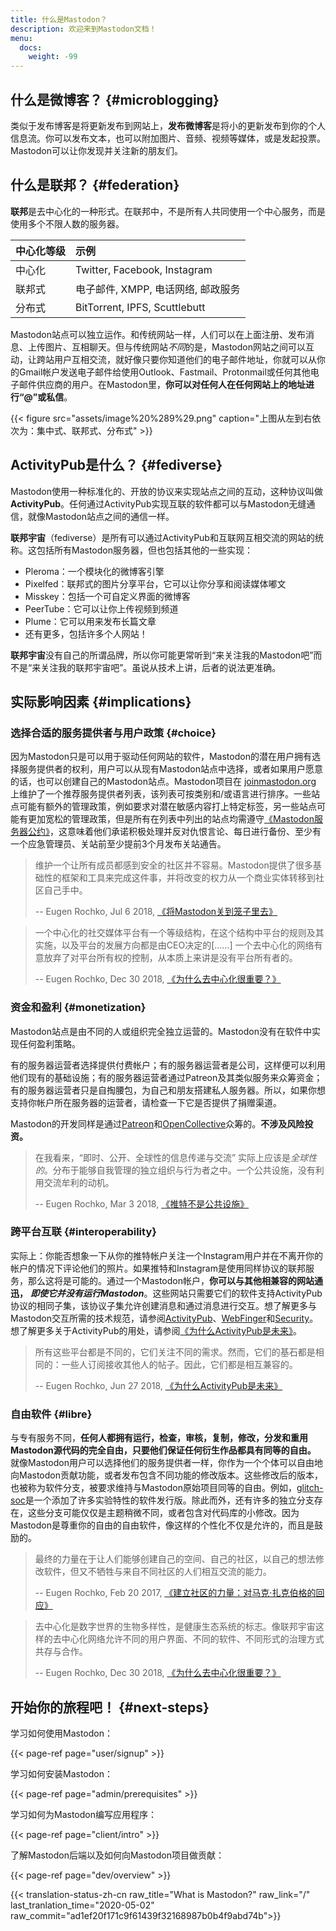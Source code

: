 ```yaml
---
title: 什么是Mastodon？
description: 欢迎来到Mastodon文档！
menu:
  docs:
    weight: -99
---
```


## 什么是微博客？ {#microblogging}

类似于发布博客是将更新发布到网站上，**发布微博客**是将小的更新发布到你的个人信息流。你可以发布文本，也可以附加图片、音频、视频等媒体，或是发起投票。Mastodon可以让你发现并关注新的朋友们。

## 什么是联邦？ {#federation}

**联邦**是去中心化的一种形式。在联邦中，不是所有人共同使用一个中心服务，而是使用多个不限人数的服务器。

| 中心化等级 | 示例 |
| :--- | :--- |
| 中心化 | Twitter, Facebook, Instagram |
| 联邦式 | 电子邮件, XMPP, 电话网络, 邮政服务 |
| 分布式 | BitTorrent, IPFS, Scuttlebutt |

Mastodon站点可以独立运作。和传统网站一样，人们可以在上面注册、发布消息、上传图片、互相聊天。但与传统网站*不同*的是，Mastodon网站之间可以互动，让跨站用户互相交流，就好像只要你知道他们的电子邮件地址，你就可以从你的Gmail帐户发送电子邮件给使用Outlook、Fastmail、Protonmail或任何其他电子邮件供应商的用户。在Mastodon里，**你可以对任何人在任何网站上的地址进行“@”或私信**。

{{< figure src="assets/image%20%289%29.png" caption="上图从左到右依次为：集中式、联邦式、分布式" >}}

## ActivityPub是什么？ {#fediverse}

Mastodon使用一种标准化的、开放的协议来实现站点之间的互动，这种协议叫做**ActivityPub**。任何通过ActivityPub实现互联的软件都可以与Mastodon无缝通信，就像Mastodon站点之间的通信一样。

**联邦宇宙**（fediverse）是所有可以通过ActivityPub和互联网互相交流的网站的统称。这包括所有Mastodon服务器，但也包括其他的一些实现：

* Pleroma：一个模块化的微博客引擎
* Pixelfed：联邦式的图片分享平台，它可以让你分享和阅读媒体嘟文
* Misskey：包括一个可自定义界面的微博客
* PeerTube：它可以让你上传视频到频道
* Plume：它可以用来发布长篇文章
* 还有更多，包括许多个人网站！

**联邦宇宙**没有自己的所谓品牌，所以你可能更常听到“来关注我的Mastodon吧”而不是“来关注我的联邦宇宙吧”。虽说从技术上讲，后者的说法更准确。

## 实际影响因素 {#implications}

### 选择合适的服务提供者与用户政策 {#choice}

因为Mastodon只是可以用于驱动任何网站的软件，Mastodon的潜在用户拥有选择服务提供者的权利，用户可以从现有Mastodon站点中选择，或者如果用户愿意的话，也可以创建自己的Mastodon站点。Mastodon项目在 [joinmastodon.org](https://joinmastodon.org) 上维护了一个推荐服务提供者列表，该列表可按类别和/或语言进行排序。一些站点可能有额外的管理政策，例如要求对潜在敏感内容打上特定标签，另一些站点可能有更加宽松的管理政策，但是所有在列表中列出的站点均需遵守[《Mastodon服务器公约》](https://joinmastodon.org/covenant)，这意味着他们承诺积极处理并反对仇恨言论、每日进行备份、至少有一个应急管理员、关站前至少提前3个月发布关站通告。

> 维护一个让所有成员都感到安全的社区并不容易。Mastodon提供了很多基础性的框架和工具来完成这件事，并将改变的权力从一个商业实体转移到社区自己手中。
>
> -- Eugen Rochko, Jul 6 2018, [《将Mastodon关到笼子里去》](https://blog.joinmastodon.org/2018/07/cage-the-mastodon/)

> 一个中心化的社交媒体平台有一个等级结构，在这个结构中平台的规则及其实施，以及平台的发展方向都是由CEO决定的[……] 一个去中心化的网络有意放弃了对平台所有权的控制，从本质上来讲是没有平台所有者的。
>
> -- Eugen Rochko, Dec 30 2018, [《为什么去中心化很重要？》](https://blog.joinmastodon.org/2018/12/why-does-decentralization-matter/)

### 资金和盈利 {#monetization}

Mastodon站点是由不同的人或组织完全独立运营的。Mastodon没有在软件中实现任何盈利策略。

有的服务器运营者选择提供付费帐户；有的服务器运营者是公司，这样便可以利用他们现有的基础设施；有的服务器运营者通过Patreon及其类似服务来众筹资金；有的服务器运营者只是自掏腰包，为自己和朋友搭建私人服务器。所以，如果你想支持你帐户所在服务器的运营者，请检查一下它是否提供了捐赠渠道。

Mastodon的开发同样是通过[Patreon](https://patreon.com/mastodon)和[OpenCollective](https://opencollective.com/mastodon)众筹的。**不涉及风险投资。**

> 在我看来，“即时、公开、全球性的信息传递与交流” 实际上应该是*全球性的*。分布于能够自我管理的独立组织与行为者之中。一个公共设施，没有利用交流牟利的动机。
>
> -- Eugen Rochko, Mar 3 2018, [《推特不是公共设施》](https://blog.joinmastodon.org/2018/03/twitter-is-not-a-public-utility/)

### 跨平台互联 {#interoperability}

实际上：你能否想象一下从你的推特帐户关注一个Instagram用户并在不离开你的帐户的情况下评论他们的照片。如果推特和Instagram是使用同样协议的联邦服务，那么这将是可能的。通过一个Mastodon帐户，**你可以与其他相兼容的网站通迅，** _**即使它并没有运行Mastodon**_。这些网站只需要它们的软件支持ActivityPub协议的相同子集，该协议子集允许创建消息和通过消息进行交互。想了解更多与Mastodon交互所需的技术规范，请参阅[ActivityPub](spec/activitypub)、[WebFinger](spec/webfinger)和[Security](spec/security)。想了解更多关于ActivityPub的用处，请参阅[《为什么ActivityPub是未来》](https://blog.joinmastodon.org/2018/06/why-activitypub-is-the-future/)。

> 所有这些平台都是不同的，它们关注不同的需求。然而，它们的基石都是相同的：一些人订阅接收其他人的帖子。因此，它们都是相互兼容的。
>
> -- Eugen Rochko, Jun 27 2018, [《为什么ActivityPub是未来》](https://blog.joinmastodon.org/2018/06/why-activitypub-is-the-future/)

### 自由软件 {#libre}

与专有服务不同，**任何人都拥有运行，检查，审核，复制，修改，分发和重用Mastodon源代码的完全自由，只要他们保证任何衍生作品都具有同等的自由。** 就像Mastodon用户可以选择他们的服务提供者一样，你作为一个个体可以自由地向Mastodon贡献功能，或者发布包含不同功能的修改版本。这些修改后的版本，也被称为软件分支，被要求维持与Mastodon原始项目同等的自由。例如，[glitch-soc](https://glitch-soc.github.io/docs/)是一个添加了许多实验特性的软件发行版。除此而外，还有许多的独立分支存在，这些分支可能仅仅是主题稍微不同，或者包含对代码库的小修改。因为Mastodon是尊重你的自由的自由软件，像这样的个性化不仅是允许的，而且是鼓励的。

> 最终的力量在于让人们能够创建自己的空间、自己的社区，以自己的想法修改软件，但又不牺牲与来自不同社区的人们相互交流的能力。
>
> -- Eugen Rochko, Feb 20 2017, [《建立社区的力量：对马克·扎克伯格的回应》](https://blog.joinmastodon.org/2017/02/the-power-to-build-communities/)

> 去中心化是数字世界的生物多样性，是健康生态系统的标志。像联邦宇宙这样的去中心化网络允许不同的用户界面、不同的软件、不同形式的治理方式共存与合作。
>
> -- Eugen Rochko, Dec 30 2018, [《为什么去中心化很重要？》](https://blog.joinmastodon.org/2018/12/why-does-decentralization-matter/)

## 开始你的旅程吧！ {#next-steps}

学习如何使用Mastodon：

{{< page-ref page="user/signup" >}}

学习如何安装Mastodon：

{{< page-ref page="admin/prerequisites" >}}

学习如何为Mastodon编写应用程序：

{{< page-ref page="client/intro" >}}

了解Mastodon后端以及如何向Mastodon项目做贡献：

{{< page-ref page="dev/overview" >}}

{{< translation-status-zh-cn raw_title="What is Mastodon?" raw_link="/" last_tranlation_time="2020-05-02" raw_commit="ad1ef20f171c9f61439f32168987b0b4f9abd74b">}}
